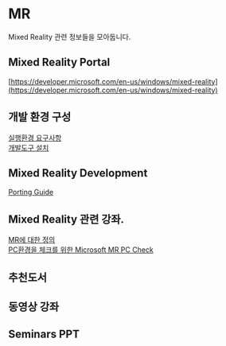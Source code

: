 # MR
Mixed Reality 관련 정보들을 모아둡니다. 

## Mixed Reality Portal
[https://developer.microsoft.com/en-us/windows/mixed-reality](https://developer.microsoft.com/en-us/windows/mixed-reality)

## 개발 환경 구성
[실행환경 요구사항](https://developer.microsoft.com/en-us/windows/mixed-reality/windows_mixed_reality_minimum_pc_hardware_compatibility_guidelines)<br>
[개발도구 설치](https://developer.microsoft.com/en-us/windows/mixed-reality/install_the_tools)<br>

## Mixed Reality Development 

[Porting Guide](https://developer.microsoft.com/en-us/windows/mixed-reality/porting_guides)<br>


## Mixed Reality 관련 강좌. 

[MR에 대한 정의](https://developer.microsoft.com/en-us/windows/mixed-reality/mixed_reality)<br>
[PC환경을 체크를 위한 Microsoft MR PC Check](http://youngwook.com/221111275358)<br>

## 추천도서 

## 동영상 강좌

## Seminars PPT
